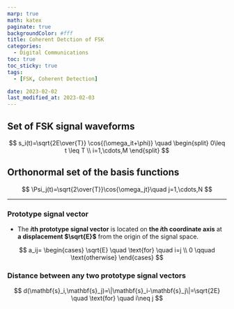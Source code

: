 ```yaml
---
marp: true
math: katex
paginate: true
backgroundColor: #fff
title: Coherent Detction of FSK
categories:
  - Digital Communications
toc: true
toc_sticky: true
tags:
  - [FSK, Coherent Detection]

date: 2023-02-02
last_modified_at: 2023-02-03
---
```


## Set of FSK signal waveforms

$$
s_i(t)=\sqrt{2E\over{T}} \cos{(\omega_it+\phi)} \quad
\begin{split}
    0\leq t \leq T \\
    i=1,\cdots,M
\end{split}
$$

## Orthonormal set of the basis functions

$$
\Psi_j(t)=\sqrt{2\over{T}}\cos{\omega_jt}\quad j=1,\cdots,N
$$

---

### Prototype signal vector

* The **$i$th prototype signal vector** is located on **the $i$th coordinate axis** at **a displacement $\sqrt{E}$** from the origin of the signal space.

$$
a_ij=
\begin{cases}
    \sqrt{E} \quad \text{for} \quad i=j \\
    0 \qquad \text{otherwise}
\end{cases}
$$

### Distance between any two prototype signal vectors

$$
d(\mathbf{s}_i,\mathbf{s}_j)=\|\mathbf{s}_i-\mathbf{s}_j\|=\sqrt{2E} \quad \text{for} \quad i\neq j
$$
